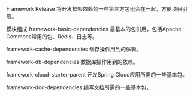 Framework Release 将开发框架依赖的一些第三方包组合在一起，方便项目引用。

模块组成 framework-basic-dependencies 最基本的包引用，包括Apache Commons常用的包、Redis、日志等。

framework-cache-dependencies 缓存操作用到的依赖。

framework-db-dependencies 数据库操作用到的依赖。

framework-cloud-starter-parent 开发Spring Cloud应用所需的一些基本包。

framework-doc-dependencies 编写文档所需的一些基本包。
